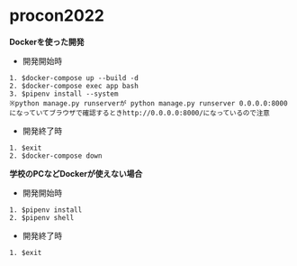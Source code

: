 # procon2022

**Dockerを使った開発**
* 開発開始時
```
1. $docker-compose up --build -d
2. $docker-compose exec app bash
3. $pipenv install --system
※python manage.py runserverが python manage.py runserver 0.0.0.0:8000 になっていてブラウザで確認するときhttp://0.0.0.0:8000/になっているので注意
```
* 開発終了時
```
1. $exit
2. $docker-compose down
```

**学校のPCなどDockerが使えない場合**
* 開発開始時
```
1. $pipenv install
2. $pipenv shell
```
* 開発終了時
```
1. $exit
```